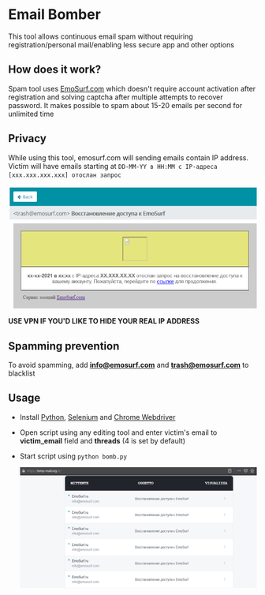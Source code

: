 ﻿# Email Bomber

This tool allows continuous email spam without requiring registration/personal mail/enabling less secure app and other options

## How does it work?
Spam tool uses [EmoSurf.com](https://emosurf.com/) which doesn't require account activation after registration and solving captcha after multiple attempts to recover password. It makes possible to spam about 15-20 emails per second for unlimited time

## Privacy
While using this tool, emosurf.com will sending emails contain IP address. Victim will have emails starting at `DD-MM-YY в HH:MM с IP-адреса [xxx.xxx.xxx.xxx] отослан запрос`

![img.png](img/img5.png)

**USE VPN IF YOU'D LIKE TO HIDE YOUR REAL IP ADDRESS**

## Spamming prevention
To avoid spamming, add **info@emosurf.com** and **trash@emosurf.com** to blacklist

## Usage
* Install [Python](https://www.python.org/), [Selenium](https://pypi.org/project/selenium/) and [Chrome Webdriver](https://chromedriver.chromium.org/downloads)
* Open script using any editing tool and enter victim's email to **victim_email** field and **threads** (4 is set by default)
* Start script using `python bomb.py`
  
  ![img.png](img/img.png)
